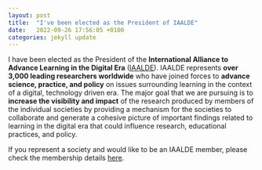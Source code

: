 ```yaml
---
layout: post
title:  "I've been elected as the President of IAALDE"
date:   2022-09-26 17:56:05 +0100
categories: jekyll update
---
```

I have been elected as the President of the **International Alliance to Advance Learning in the Digital Era** ([IAALDE](https://alliancelss.com)).
IAALDE represents **over 3,000 leading researchers worldwide** who have joined forces to **advance science, practice, and policy** on issues surrounding learning in the context of a digital, technology driven era.
The major goal that we are pursuing is to **increase the visibility and impact** of the research produced by members of the individual societies by providing a mechanism for the societies to collaborate and generate a cohesive picture of important findings related to learning in the digital era that could influence research, educational practices, and policy.

If you represent a society and would like to be an IAALDE member, please check the membership details [here](https://alliancelss.com/#membership).
 